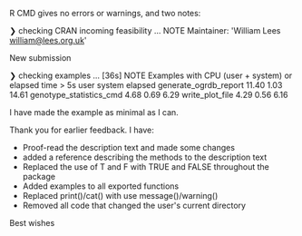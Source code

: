 R CMD gives no errors or warnings, and two notes:

❯ checking CRAN incoming feasibility ... NOTE
  Maintainer: 'William Lees <william@lees.org.uk>'
  
  New submission

❯ checking examples ... [36s] NOTE
  Examples with CPU (user + system) or elapsed time > 5s
                           user system elapsed
  generate_ogrdb_report   11.40   1.03   14.61
  genotype_statistics_cmd  4.68   0.69    6.29
  write_plot_file          4.29   0.56    6.16
  
I have made the example as minimal as I can.

Thank you for earlier feedback. I have:
- Proof-read the description text and made some changes
- added a reference describing the methods to the description text
- Replaced the use of T and F with TRUE and FALSE throughout the package
- Added examples to all exported functions
- Replaced print()/cat() with use message()/warning()  
- Removed all code that changed the user's current directory

Best wishes
